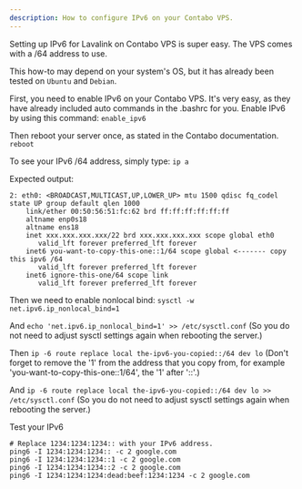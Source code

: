 ```yaml
---
description: How to configure IPv6 on your Contabo VPS.
---
```


Setting up IPv6 for Lavalink on Contabo VPS is super easy. The VPS comes with a /64 address to use.

This how-to may depend on your system's OS, but it has already been tested on `Ubuntu` and `Debian`.

First, you need to enable IPv6 on your Contabo VPS. It's very easy, as they have already included auto commands in the .bashrc for you.
Enable IPv6 by using this command: `enable_ipv6`

Then reboot your server once, as stated in the Contabo documentation. `reboot`

To see your IPv6 /64 address, simply type: `ip a`

Expected output:
```
2: eth0: <BROADCAST,MULTICAST,UP,LOWER_UP> mtu 1500 qdisc fq_codel state UP group default qlen 1000
    link/ether 00:50:56:51:fc:62 brd ff:ff:ff:ff:ff:ff
    altname enp0s18
    altname ens18
    inet xxx.xxx.xxx.xxx/22 brd xxx.xxx.xxx.xxx scope global eth0
       valid_lft forever preferred_lft forever
    inet6 you-want-to-copy-this-one::1/64 scope global <------- copy this ipv6 /64
       valid_lft forever preferred_lft forever
    inet6 ignore-this-one/64 scope link
       valid_lft forever preferred_lft forever
```

Then we need to enable nonlocal bind: `sysctl -w net.ipv6.ip_nonlocal_bind=1`

And `echo 'net.ipv6.ip_nonlocal_bind=1' >> /etc/sysctl.conf` (So you do not need to adjust sysctl settings again when rebooting the server.)

Then `ip -6 route replace local the-ipv6-you-copied::/64 dev lo` (Don't forget to remove the '1' from the address that you copy from, for example 'you-want-to-copy-this-one::1/64', the '1' after '::'.)

And `ip -6 route replace local the-ipv6-you-copied::/64 dev lo >> /etc/sysctl.conf` (So you do not need to adjust sysctl settings again when rebooting the server.)

Test your IPv6
```
# Replace 1234:1234:1234:: with your IPv6 address.
ping6 -I 1234:1234:1234:: -c 2 google.com
ping6 -I 1234:1234:1234::1 -c 2 google.com
ping6 -I 1234:1234:1234::2 -c 2 google.com
ping6 -I 1234:1234:1234:dead:beef:1234:1234 -c 2 google.com
```
